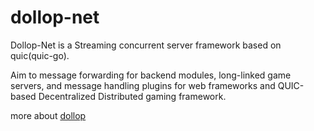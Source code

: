 # dollop-net

Dollop-Net is a Streaming concurrent server framework based on quic(quic-go). 

Aim to message forwarding for backend modules, long-linked game servers, and message handling plugins for web frameworks and QUIC-based Decentralized Distributed gaming framework.

more about [dollop](./docs/dollop.md)
